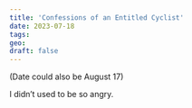 ```yaml
---
title: 'Confessions of an Entitled Cyclist'
date: 2023-07-18
tags:
geo:
draft: false
---
```


(Date could also be August 17)

I didn’t used to be so angry.
